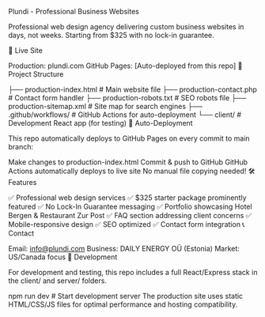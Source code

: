Plundi - Professional Business Websites

Professional web design agency delivering custom business websites in days, not weeks. Starting from $325 with no lock-in guarantee.

🚀 Live Site

Production: plundi.com
GitHub Pages: [Auto-deployed from this repo]
📁 Project Structure

├── production-index.html     # Main website file
├── production-contact.php    # Contact form handler
├── production-robots.txt     # SEO robots file
├── production-sitemap.xml    # Site map for search engines
├── .github/workflows/        # GitHub Actions for auto-deployment
└── client/                   # Development React app (for testing)
🔄 Auto-Deployment

This repo automatically deploys to GitHub Pages on every commit to main branch:

Make changes to production-index.html
Commit & push to GitHub
GitHub Actions automatically deploys to live site
No manual file copying needed!
🛠️ Features

✅ Professional web design services
✅ $325 starter package prominently featured
✅ No Lock-In Guarantee messaging
✅ Portfolio showcasing Hotel Bergen & Restaurant Zur Post
✅ FAQ section addressing client concerns
✅ Mobile-responsive design
✅ SEO optimized
✅ Contact form integration
📞 Contact

Email: info@plundi.com
Business: DAILY ENERGY OÜ (Estonia)
Market: US/Canada focus
🔧 Development

For development and testing, this repo includes a full React/Express stack in the client/ and server/ folders.

npm run dev  # Start development server
The production site uses static HTML/CSS/JS files for optimal performance and hosting compatibility.

